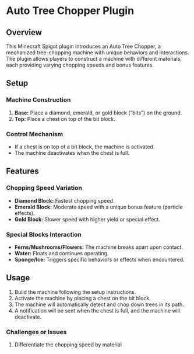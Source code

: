# Auto Tree Chopper Plugin

## Overview

This Minecraft Spigot plugin introduces an Auto Tree Chopper, a mechanized tree-chopping machine with unique behaviors and interactions. The plugin allows players to construct a machine with different materials, each providing varying chopping speeds and bonus features.

## Setup

### Machine Construction

1. **Base:** Place a diamond, emerald, or gold block (“bits”) on the ground.
2. **Top:** Place a chest on top of the bit block.

### Control Mechanism

- If a chest is on top of a bit block, the machine is activated.
- The machine deactivates when the chest is full.

## Features

### Chopping Speed Variation

- **Diamond Block:** Fastest chopping speed.
- **Emerald Block:** Moderate speed with a unique bonus feature (particle effects).
- **Gold Block:** Slower speed with higher yield or special effect.

### Special Blocks Interaction

- **Ferns/Mushrooms/Flowers:** The machine breaks apart upon contact.
- **Water:** Floats and continues operating.
- **Sponge/Ice:** Triggers specific behaviors or effects when encountered.

## Usage

1. Build the machine following the setup instructions.
2. Activate the machine by placing a chest on the bit block.
3. The machine will automatically detect and chop down trees in its path.
4. A notification will be sent when the chest is full, and the machine will deactivate.

### Challenges or Issues
1. Differentiate the chopping speed by material